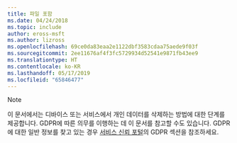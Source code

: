 ```yaml
---
title: 파일 포함
ms.date: 04/24/2018
ms.topic: include
author: eross-msft
ms.author: lizross
ms.openlocfilehash: 69ce0da83eaa2e1122dbf3583cdaa75aede9f03f
ms.sourcegitcommit: 2ee11676af4f3fc5729934d52541e9871fb43ee9
ms.translationtype: HT
ms.contentlocale: ko-KR
ms.lasthandoff: 05/17/2019
ms.locfileid: "65846477"
---
```

> [!NOTE]
> 이 문서에서는 디바이스 또는 서비스에서 개인 데이터를 삭제하는 방법에 대한 단계를 제공합니다. GDPR에 따른 의무를 이행하는 데 이 문서를 참고할 수도 있습니다. GDPR에 대한 일반 정보를 찾고 있는 경우 [서비스 신뢰 포털](https://servicetrust.microsoft.com/ViewPage/GDPRGetStarted)의 GDPR 섹션을 참조하세요.

[//]: # (5/22/2018: 이 파일이 분리될 수도 있지만 삭제하지 마세요.)